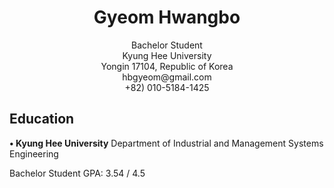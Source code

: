 <h1 align="center">Gyeom Hwangbo</h1>
<p align="center">
  Bachelor Student<br>
  Kyung Hee University<br>
  Yongin 17104, Republic of Korea<br>
  hbgyeom@gmail.com<br>
  +82) 010-5184-1425
</p>

<h2>Education</h2>
<p>
  <b>• Kyung Hee University</b>
    Department of Industrial and Management Systems Engineering
</p>
  Bachelor Student
  GPA: 3.54 / 4.5
